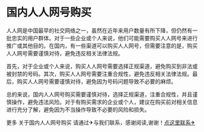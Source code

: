 # 国内人人网号购买

人人网是中国最早的社交网络之一，虽然在近年来用户数量有所下降，但仍然有一批忠实的用户群体。对于一些企业或个人来说，他们可能需要购买人人网号来进行推广或其他目的。在国内，有一些渠道可以购买人人网号，但需要注意的是，购买人人网号需要谨慎对待，避免违反相关法律法规。

首先，对于企业或个人来说，购买人人网号需要选择正规渠道，避免购买到非法或被封禁的号码。其次，购买人人网号需要注重合规性，避免违反相关法律法规。最后，购买人人网号需要谨慎对待，避免因为号码问题导致不必要的麻烦。

总的来说，国内人人网号购买需要谨慎对待，选择正规渠道，注重合规性，并且谨慎操作，避免违法风险。对于有购买需求的企业或个人，建议在购买前对相关信息进行充分了解，避免因为不当操作导致不必要的风险和损失。

更多 关于国内人人网号购买 请通过✈与我们联系，感谢阅读,谢谢！[点这里联系✈](https://lm.k02.cc)